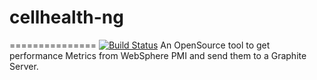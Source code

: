 # cellhealth-ng
===============
[![Build Status](https://travis-ci.org/cosm0s/cellhealth-ng.png)](https://travis-ci.org/cosm0s/cellhealth-ng)
An OpenSource tool to get performance Metrics from WebSphere PMI and send them to a Graphite Server.

